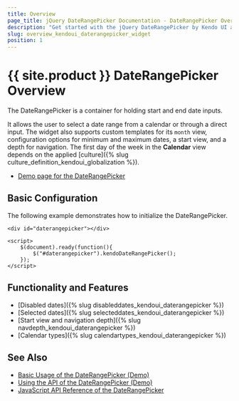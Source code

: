 ```yaml
---
title: Overview
page_title: jQuery DateRangePicker Documentation - DateRangePicker Overview
description: "Get started with the jQuery DateRangePicker by Kendo UI and learn how to create, initialize, and enable the widget."
slug: overview_kendoui_daterangepicker_widget
position: 1
---
```


# {{ site.product }} DateRangePicker Overview

The DateRangePicker is a container for holding start and end date inputs.

It allows the user to select a date range from a calendar or through a direct input. The widget also supports custom templates for its `month` view, configuration options for minimum and maximum dates, a start view, and a depth for navigation. The first day of the week in the **Calendar** view depends on the applied [culture]({% slug culture_definition_kendoui_globalization %}).

* [Demo page for the DateRangePicker](https://demos.telerik.com/kendo-ui/daterangepicker/index)

## Basic Configuration

The following example demonstrates how to initialize the DateRangePicker.

    <div id="daterangepicker"></div>

    <script>
        $(document).ready(function(){
            $("#daterangepicker").kendoDateRangePicker();
        });
    </script>

## Functionality and Features

* [Disabled dates]({% slug disableddates_kendoui_daterangepicker %})
* [Selected dates]({% slug selecteddates_kendoui_daterangepicker %})
* [Start view and navigation depth]({% slug navdepth_kendoui_daterangepicker %})
* [Calendar types]({% slug calendartypes_kendoui_daterangepicker %})

## See Also

* [Basic Usage of the DateRangePicker (Demo)](https://demos.telerik.com/kendo-ui/daterangepicker/index)
* [Using the API of the DateRangePicker (Demo)](https://demos.telerik.com/kendo-ui/daterangepicker/api)
* [JavaScript API Reference of the DateRangePicker](/api/javascript/ui/daterangepicker)
